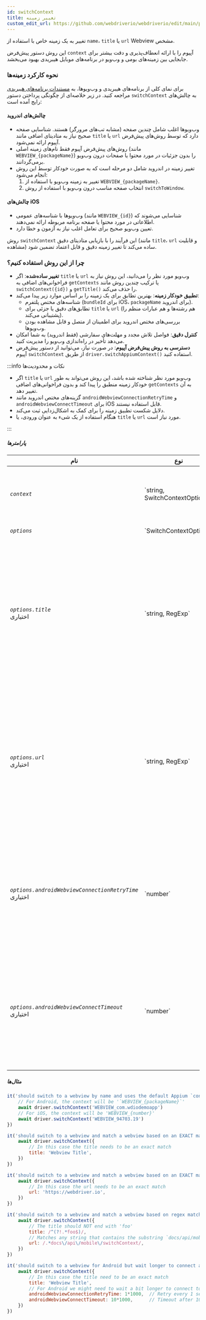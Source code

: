 ```yaml
---
id: switchContext
title: تغییر زمینه
custom_edit_url: https://github.com/webdriverio/webdriverio/edit/main/packages/webdriverio/src/commands/mobile/switchContext.ts
---
```


تغییر به یک زمینه خاص با استفاده از `name`، `title` یا `url` Webview مشخص.

این روش دستور پیش‌فرض `context` آپیوم را با ارائه انعطاف‌پذیری و دقت بیشتر برای جابجایی بین زمینه‌های بومی و وب‌ویو در برنامه‌های موبایل هیبریدی بهبود می‌بخشد.

### نحوه کارکرد زمینه‌ها
برای نمای کلی از برنامه‌های هیبریدی و وب‌ویوها، به [مستندات برنامه‌های هیبریدی](/docs/api/mobile#hybrid-apps) مراجعه کنید.
در زیر خلاصه‌ای از چگونگی پرداختن دستور `switchContext` به چالش‌های رایج آمده است:

#### چالش‌های اندروید
- وب‌ویوها اغلب شامل چندین صفحه (مشابه تب‌های مرورگر) هستند. شناسایی صفحه صحیح نیاز به متادیتای اضافی مانند `title` یا `url` دارد که توسط روش‌های پیش‌فرض آپیوم ارائه نمی‌شود.
- روش‌های پیش‌فرض آپیوم فقط نام‌های زمینه اصلی (مانند `WEBVIEW_{packageName}`) را بدون جزئیات در مورد محتوا یا صفحات درون وب‌ویو برمی‌گردانند.
- تغییر زمینه در اندروید شامل دو مرحله است که به صورت خودکار توسط این روش انجام می‌شود:
  1. تغییر به زمینه وب‌ویو با استفاده از `WEBVIEW_{packageName}`.
  2. انتخاب صفحه مناسب درون وب‌ویو با استفاده از روش `switchToWindow`.

#### چالش‌های iOS
- وب‌ویوها با شناسه‌های عمومی (مانند `WEBVIEW_{id}`) شناسایی می‌شوند که اطلاعاتی در مورد محتوا یا صفحه برنامه مربوطه ارائه نمی‌دهند.
- تعیین وب‌ویو صحیح برای تعامل اغلب نیاز به آزمون و خطا دارد.

روش `switchContext` این فرآیند را با بازیابی متادیتای دقیق (مانند `title`، `url` و قابلیت مشاهده) ساده می‌کند تا تغییر زمینه دقیق و قابل اعتماد تضمین شود.

### چرا از این روش استفاده کنیم؟
- **تغییر ساده‌شده**: اگر `title` یا `url` وب‌ویو مورد نظر را می‌دانید، این روش نیاز به فراخوانی‌های اضافی به `getContexts` یا ترکیب چندین روش مانند `switchContext({id})` و `getTitle()` را حذف می‌کند.
- **تطبیق خودکار زمینه**: بهترین تطابق برای یک زمینه را بر اساس موارد زیر پیدا می‌کند:
  - شناسه‌های مختص پلتفرم (`bundleId` برای iOS، `packageName` برای اندروید).
  - تطابق‌های دقیق یا جزئی برای `title` یا `url` (هم رشته‌ها و هم عبارات منظم را پشتیبانی می‌کند).
  - بررسی‌های مختص اندروید برای اطمینان از متصل و قابل مشاهده بودن وب‌ویوها.
- **کنترل دقیق**: فواصل تلاش مجدد و مهلت‌های سفارشی (فقط اندروید) به شما امکان می‌دهد تأخیر در راه‌اندازی وب‌ویو را مدیریت کنید.
- **دسترسی به روش پیش‌فرض آپیوم**: در صورت نیاز، می‌توانید از دستور پیش‌فرض آپیوم `switchContext` از طریق `driver.switchAppiumContext()` استفاده کنید.

:::info نکات و محدودیت‌ها

- اگر `title` یا `url` وب‌ویو مورد نظر شناخته شده باشد، این روش می‌تواند به طور خودکار زمینه منطبق را پیدا کند و بدون فراخوانی‌های اضافی `getContexts` به آن تغییر دهد.
- گزینه‌های مختص اندروید مانند `androidWebviewConnectionRetryTime` و `androidWebviewConnectTimeout` برای iOS قابل استفاده نیستند.
- دلایل شکست تطبیق زمینه را برای کمک به اشکال‌زدایی ثبت می‌کند.
- هنگام استفاده از یک شیء به عنوان ورودی، یا `title` یا `url` مورد نیاز است.

:::

##### پارامترها

<table>
  <thead>
    <tr>
      <th>نام</th><th>نوع</th><th>جزئیات</th>
    </tr>
  </thead>
  <tbody>
    <tr>
      <td><code><var>context</var></code></td>
      <td>`string, SwitchContextOptions`</td>
      <td>نام زمینه‌ای که باید به آن تغییر داده شود. یک شیء با گزینه‌های زمینه بیشتر می‌تواند ارائه شود.</td>
    </tr>
    <tr>
      <td><code><var>options</var></code></td>
      <td>`SwitchContextOptions`</td>
      <td>گزینه‌های دستور switchContext</td>
    </tr>
    <tr>
      <td><code><var>options.title</var></code><br /><span className="label labelWarning">اختیاری</span></td>
      <td>`string, RegExp`</td>
      <td>عنوان صفحه‌ای که باید به آن تغییر داده شود. این محتوای تگ عنوان یک صفحه وب‌ویو خواهد بود. می‌توانید از یک رشته که باید کاملاً مطابقت داشته باشد یا یک عبارت منظم استفاده کنید.<br /><strong>مهم:</strong> هنگامی که از گزینه‌ها استفاده می‌کنید، یا خاصیت `title` یا `url` مورد نیاز است.</td>
    </tr>
    <tr>
      <td><code><var>options.url</var></code><br /><span className="label labelWarning">اختیاری</span></td>
      <td>`string, RegExp`</td>
      <td>URL صفحه‌ای که باید به آن تغییر داده شود. این `url` یک صفحه وب‌ویو خواهد بود. می‌توانید از یک رشته که باید کاملاً مطابقت داشته باشد یا یک عبارت منظم استفاده کنید.<br /><strong>مهم:</strong> هنگامی که از گزینه‌ها استفاده می‌کنید، یا خاصیت `title` یا `url` مورد نیاز است.</td>
    </tr>
    <tr>
      <td><code><var>options.androidWebviewConnectionRetryTime</var></code><br /><span className="label labelWarning">اختیاری</span></td>
      <td>`number`</td>
      <td>زمان به میلی‌ثانیه برای انتظار بین هر تلاش مجدد برای اتصال به وب‌ویو. پیش‌فرض `500` میلی‌ثانیه است (اختیاری). <br /><strong>فقط برای اندروید</strong> و فقط زمانی استفاده می‌شود که `title` یا `url` ارائه شده باشد.</td>
    </tr>
    <tr>
      <td><code><var>options.androidWebviewConnectTimeout</var></code><br /><span className="label labelWarning">اختیاری</span></td>
      <td>`number`</td>
      <td>حداکثر مدت زمان به میلی‌ثانیه برای انتظار تشخیص صفحه وب‌ویو. پیش‌فرض `5000` میلی‌ثانیه است (اختیاری). <br /><strong>فقط برای اندروید</strong> و فقط زمانی استفاده می‌شود که `title` یا `url` ارائه شده باشد.</td>
    </tr>
  </tbody>
</table>

##### مثال‌ها

```js title="example.test.js"
it('should switch to a webview by name and uses the default Appium `context`-method', async () => {
    // For Android, the context will be '`WEBVIEW_{packageName}`'
    await driver.switchContext('WEBVIEW_com.wdiodemoapp')
    // For iOS, the context will be 'WEBVIEW_{number}'
    await driver.switchContext('WEBVIEW_94703.19')
})

```

```js title="exact.title.test.js"
it('should switch to a webview and match a webview based on an EXACT match of the `title` of the webview', async () => {
    await driver.switchContext({
        // In this case the title needs to be an exact match
        title: 'Webview Title',
    })
})

```

```js title="exact.url.test.js"
it('should switch to a webview and match a webview based on an EXACT match of the `title` of the webview', async () => {
    await driver.switchContext({
        // In this case the url needs to be an exact match
        url: 'https://webdriver.io',
    })
})

```

```js title="regex.title.url.test.js"
it('should switch to a webview and match a webview based on regex match of the `title` and `url` of the webview', async () => {
    await driver.switchContext({
        // The title should NOT end with 'foo'
        title: /^(?!.*foo$)/,
        // Matches any string that contains the substring `docs/api/mobile/switchContext`
        url: /.*docs\/api\/mobile\/switchContext/,
    })
})

```

```js title="android.context.waits.test.js"
it('should switch to a webview for Android but wait longer to connect and find a webview based on provided options', async () => {
    await driver.switchContext({
        // In this case the title need to be an exact match
        title: 'Webview Title',
        // For Android we might need to wait a bit longer to connect to the webview, so we can provide some additional options
        androidWebviewConnectionRetryTime: 1*1000,  // Retry every 1 second
        androidWebviewConnectTimeout: 10*1000,      // Timeout after 10 seconds
    })
})
```